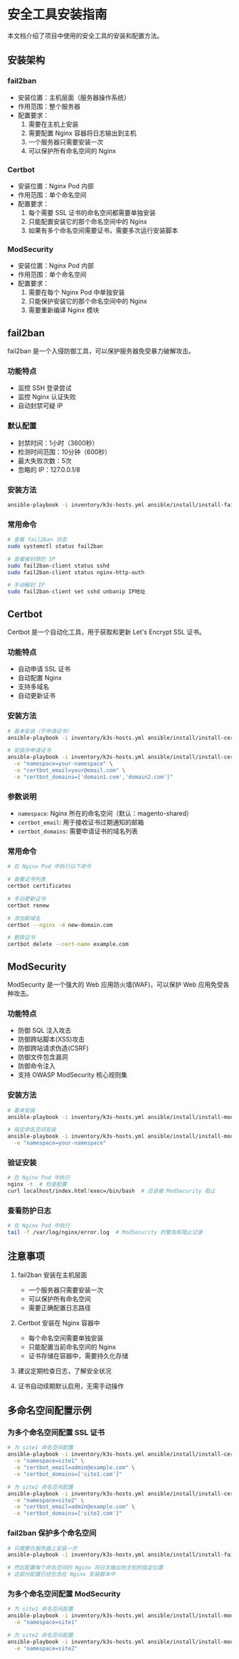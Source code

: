 # 安全工具安装指南

本文档介绍了项目中使用的安全工具的安装和配置方法。

## 安装架构

### fail2ban
- 安装位置：主机层面（服务器操作系统）
- 作用范围：整个服务器
- 配置要求：
  1. 需要在主机上安装
  2. 需要配置 Nginx 容器将日志输出到主机
  3. 一个服务器只需要安装一次
  4. 可以保护所有命名空间的 Nginx

### Certbot
- 安装位置：Nginx Pod 内部
- 作用范围：单个命名空间
- 配置要求：
  1. 每个需要 SSL 证书的命名空间都需要单独安装
  2. 只能配置安装它的那个命名空间中的 Nginx
  3. 如果有多个命名空间需要证书，需要多次运行安装脚本

### ModSecurity
- 安装位置：Nginx Pod 内部
- 作用范围：单个命名空间
- 配置要求：
  1. 需要在每个 Nginx Pod 中单独安装
  2. 只能保护安装它的那个命名空间中的 Nginx
  3. 需要重新编译 Nginx 模块

## fail2ban

fail2ban 是一个入侵防御工具，可以保护服务器免受暴力破解攻击。

### 功能特点
- 监控 SSH 登录尝试
- 监控 Nginx 认证失败
- 自动封禁可疑 IP

### 默认配置
- 封禁时间：1小时（3600秒）
- 检测时间范围：10分钟（600秒）
- 最大失败次数：5次
- 忽略的 IP：127.0.0.1/8

### 安装方法
```bash
ansible-playbook -i inventory/k3s-hosts.yml ansible/install/install-fail2ban.yml
```

### 常用命令
```bash
# 查看 fail2ban 状态
sudo systemctl status fail2ban

# 查看被封禁的 IP
sudo fail2ban-client status sshd
sudo fail2ban-client status nginx-http-auth

# 手动解封 IP
sudo fail2ban-client set sshd unbanip IP地址
```

## Certbot

Certbot 是一个自动化工具，用于获取和更新 Let's Encrypt SSL 证书。

### 功能特点
- 自动申请 SSL 证书
- 自动配置 Nginx
- 支持多域名
- 自动更新证书

### 安装方法
```bash
# 基本安装（不申请证书）
ansible-playbook -i inventory/k3s-hosts.yml ansible/install/install-certbot.yml

# 安装并申请证书
ansible-playbook -i inventory/k3s-hosts.yml ansible/install/install-certbot.yml \
  -e "namespace=your-namespace" \
  -e "certbot_email=your@email.com" \
  -e "certbot_domains=['domain1.com','domain2.com']"
```

### 参数说明
- `namespace`: Nginx 所在的命名空间（默认：magento-shared）
- `certbot_email`: 用于接收证书过期通知的邮箱
- `certbot_domains`: 需要申请证书的域名列表

### 常用命令
```bash
# 在 Nginx Pod 中执行以下命令

# 查看证书列表
certbot certificates

# 手动更新证书
certbot renew

# 添加新域名
certbot --nginx -d new-domain.com

# 删除证书
certbot delete --cert-name example.com
```

## ModSecurity

ModSecurity 是一个强大的 Web 应用防火墙(WAF)，可以保护 Web 应用免受各种攻击。

### 功能特点
- 防御 SQL 注入攻击
- 防御跨站脚本(XSS)攻击
- 防御跨站请求伪造(CSRF)
- 防御文件包含漏洞
- 防御命令注入
- 支持 OWASP ModSecurity 核心规则集

### 安装方法
```bash
# 基本安装
ansible-playbook -i inventory/k3s-hosts.yml ansible/install/install-modsecurity.yml

# 指定命名空间安装
ansible-playbook -i inventory/k3s-hosts.yml ansible/install/install-modsecurity.yml \
  -e "namespace=your-namespace"
```

### 验证安装
```bash
# 在 Nginx Pod 中执行
nginx -t  # 检查配置
curl localhost/index.html?exec=/bin/bash  # 应该被 ModSecurity 阻止
```

### 查看防护日志
```bash
# 在 Nginx Pod 中执行
tail -f /var/log/nginx/error.log  # ModSecurity 的警告和阻止记录
```

## 注意事项

1. fail2ban 安装在主机层面
   - 一个服务器只需要安装一次
   - 可以保护所有命名空间
   - 需要正确配置日志路径

2. Certbot 安装在 Nginx 容器中
   - 每个命名空间需要单独安装
   - 只能配置当前命名空间的 Nginx
   - 证书存储在容器中，需要持久化存储

3. 建议定期检查日志，了解安全状况

4. 证书自动续期默认启用，无需手动操作

## 多命名空间配置示例

### 为多个命名空间配置 SSL 证书
```bash
# 为 site1 命名空间配置
ansible-playbook -i inventory/k3s-hosts.yml ansible/install/install-certbot.yml \
  -e "namespace=site1" \
  -e "certbot_email=admin@example.com" \
  -e "certbot_domains=['site1.com']"

# 为 site2 命名空间配置
ansible-playbook -i inventory/k3s-hosts.yml ansible/install/install-certbot.yml \
  -e "namespace=site2" \
  -e "certbot_email=admin@example.com" \
  -e "certbot_domains=['site2.com']"
```

### fail2ban 保护多个命名空间
```bash
# 只需要在服务器上安装一次
ansible-playbook -i inventory/k3s-hosts.yml ansible/install/install-fail2ban.yml

# 然后配置每个命名空间的 Nginx 将日志输出到主机的指定位置
# 这部分配置已经包含在 Nginx 安装脚本中
```

### 为多个命名空间配置 ModSecurity
```bash
# 为 site1 命名空间配置
ansible-playbook -i inventory/k3s-hosts.yml ansible/install/install-modsecurity.yml \
  -e "namespace=site1"

# 为 site2 命名空间配置
ansible-playbook -i inventory/k3s-hosts.yml ansible/install/install-modsecurity.yml \
  -e "namespace=site2"
``` 